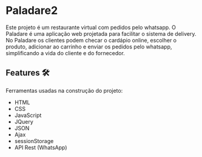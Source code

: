 # Paladare2
Este projeto é um restaurante virtual com pedidos pelo whatsapp. O Paladare é uma aplicação web projetada para facilitar o sistema de delivery. No Paladare os clientes podem checar o cardápio online, escolher o produto, adicionar ao carrinho e enviar os pedidos pelo whatsapp, simplificando a vida do cliente e do fornecedor.

## Features :hammer_and_wrench:
Ferramentas usadas na construção do projeto:
- HTML
- CSS
- JavaScript
- JQuery
- JSON
- Ajax
- sessionStorage
- API Rest (WhatsApp)
